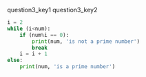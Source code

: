 question3_key1
question3_key2


```python
i = 2
while (i<num):
    if (num%i == 0):
        print(num, 'is not a prime number')
        break
    i = i + 1
else:
    print(num, 'is a prime number')

 ```